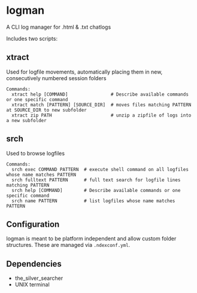# logman
A CLI log manager for .html & .txt chatlogs

Includes two scripts:
## xtract
Used for logfile movements, automatically placing them in new, consecutively numbered session folders

```
Commands:
  xtract help [COMMAND]                # Describe available commands or one specific command
  xtract match [PATTERN] [SOURCE_DIR]  # moves files matching PATTERN at SOURCE_DIR to new subfolder
  xtract zip PATH                      # unzip a zipfile of logs into a new subfolder
```

## srch
Used to browse logfiles

```
Commands:
  srch exec COMMAND PATTERN  # execute shell command on all logfiles whose name matches PATTERN
  srch fulltext PATTERN      # full text search for logfile lines matching PATTERN
  srch help [COMMAND]        # Describe available commands or one specific command
  srch name PATTERN          # list logfiles whose name matches PATTERN
```

## Configuration
logman is meant to be platform independent and allow custom folder structures. These are managed via `.ndexconf.yml`.

## Dependencies
* the_silver_searcher
* UNIX terminal
